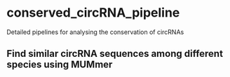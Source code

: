 # conserved_circRNA_pipeline
Detailed pipelines for analysing the conservation of circRNAs

## Find similar circRNA sequences among different species using MUMmer

